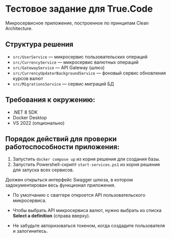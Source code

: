 # Тестовое задание для True.Code
Микросервисное приложение, построенное по принципам Clean Architecture.
## Структура решения
- `src/UserService` — микросервис пользовательских операций
- `src/CurrencyService` — микросервис валютных операций
- `src/GatewayService` — API Gateway (шлюз)
- `src/CurrencyUpdaterBackgroundService` — фоновый сервис обновления курсов валют
- `src/MigrationsService` — сервис миграций БД


## Требования к окружению:
- .NET 8 SDK
- Docker Desktop
- VS 2022 (опционально)

## Порядок действий для проверки работоспособности приложения:
1. Запустить `docker compose up` из корня решения для создания базы.
2. Запустить Powershell-скрипт `start-services.ps1` из корня решения для запуска всех сервисов.


Должен открыться интерфейс Swagger шлюза, в котором задокументирован весь функционал приложения.
- По умолчанию с сваггере откроется API пользовательского микросервиса.
- Чтобы выбрать API микросервиса валют, нужно выбрать из списка **Select a definition** (справа вверху).

- Не забудьте авторизоваться токеном, когда создадите пользователя и залогинитесь.
